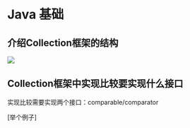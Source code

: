 # Java 基础

## 介绍Collection框架的结构

![](../image/J/Java_Collection.png)

## Collection框架中实现比较要实现什么接口

实现比较需要实现两个接口：comparable/comparator

[举个例子]

